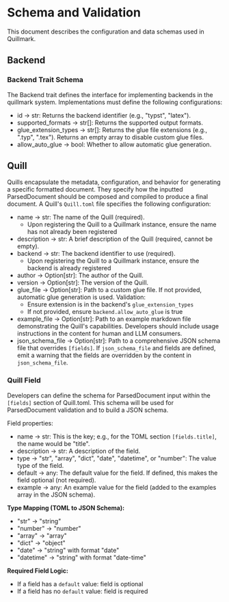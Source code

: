 # Schema and Validation

This document describes the configuration and data schemas used in Quillmark.

## Backend

### Backend Trait Schema

The Backend trait defines the interface for implementing backends in the quillmark system. Implementations must define the following configurations:

- id -> str: Returns the backend identifier (e.g., "typst", "latex").
- supported_formats -> str[]: Returns the supported output formats.
- glue_extension_types -> str[]: Returns the glue file extensions (e.g., ".typ", ".tex"). Returns an empty array to disable custom glue files.
- allow_auto_glue -> bool: Whether to allow automatic glue generation.

## Quill

Quills encapsulate the metadata, configuration, and behavior for generating a specific formatted document. They specify how the inputted ParsedDocument should be composed and compiled to produce a final document. A Quill's `Quill.toml` file specifies the following configuration:

- name -> str: The name of the Quill (required).
    - Upon registering the Quill to a Quillmark instance, ensure the name has not already been registered
- description -> str: A brief description of the Quill (required, cannot be empty).
- backend -> str: The backend identifier to use (required).
    - Upon registering the Quill to a Quillmark instance, ensure the backend is already registered
- author -> Option[str]: The author of the Quill.
- version -> Option[str]: The version of the Quill.
- glue_file -> Option[str]: Path to a custom glue file. If not provided, automatic glue generation is used. Validation:
    - Ensure extension is in the backend's `glue_extension_types`
    - If not provided, ensure `backend.allow_auto_glue` is true
- example_file -> Option[str]: Path to an example markdown file demonstrating the Quill's capabilities. Developers should include usage instructions in the content for human and LLM consumers.
- json_schema_file -> Option[str]: Path to a comprehensive JSON schema file that overrides `[fields]`. If `json_schema_file` and fields are defined, emit a warning that the fields are overridden by the content in `json_schema_file`.

### Quill Field

Developers can define the schema for ParsedDocument input within the `[fields]` section of Quill.toml. This schema will be used for ParsedDocument validation and to build a JSON schema.

Field properties:
- name -> str: This is the key; e.g., for the TOML section `[fields.title]`, the name would be "title".
- description -> str: A description of the field.
- type -> "str", "array", "dict", "date", "datetime", or "number": The value type of the field.
- default -> any: The default value for the field. If defined, this makes the field optional (not required).
- example -> any: An example value for the field (added to the examples array in the JSON schema).

**Type Mapping (TOML to JSON Schema):**
- "str" → "string"
- "number" → "number"
- "array" → "array"
- "dict" → "object"
- "date" → "string" with format "date"
- "datetime" → "string" with format "date-time"

**Required Field Logic:**
- If a field has a `default` value: field is optional
- If a field has no `default` value: field is required
